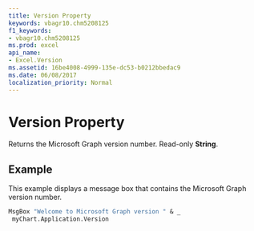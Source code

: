 ```yaml
---
title: Version Property
keywords: vbagr10.chm5208125
f1_keywords:
- vbagr10.chm5208125
ms.prod: excel
api_name:
- Excel.Version
ms.assetid: 16be4008-4999-135e-dc53-b0212bbedac9
ms.date: 06/08/2017
localization_priority: Normal
---
```



# Version Property

Returns the Microsoft Graph version number. Read-only  **String**.


## Example

This example displays a message box that contains the Microsoft Graph version number.


```vb
MsgBox "Welcome to Microsoft Graph version " & _ 
 myChart.Application.Version
```


